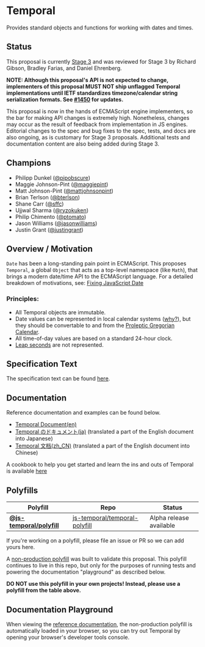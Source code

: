 # Temporal

Provides standard objects and functions for working with dates and times.

## Status

This proposal is currently [Stage 3](https://github.com/tc39/proposals#stage-3) and was reviewed for Stage 3 by Richard Gibson, Bradley Farias, and Daniel Ehrenberg.

**NOTE: Although this proposal's API is not expected to change, implementers of this proposal MUST NOT ship unflagged Temporal implementations until IETF standardizes timezone/calendar string serialization formats. See [#1450](https://github.com/tc39/proposal-temporal/issues/1450) for updates.**

This proposal is now in the hands of ECMAScript engine implementers, so the bar for making API changes is extremely high.
Nonetheless, changes may occur as the result of feedback from implementation in JS engines.
Editorial changes to the spec and bug fixes to the spec, tests, and docs are also ongoing, as is customary for Stage 3 proposals.
Additional tests and documentation content are also being added during Stage 3.

## Champions

- Philipp Dunkel ([@pipobscure](https://github.com/pipobscure))
- Maggie Johnson-Pint ([@maggiepint](https://github.com/maggiepint))
- Matt Johnson-Pint ([@mattjohnsonpint](https://github.com/mattjohnsonpint))
- Brian Terlson ([@bterlson](https://github.com/bterlson))
- Shane Carr ([@sffc](https://github.com/sffc))
- Ujjwal Sharma ([@ryzokuken](https://github.com/ryzokuken))
- Philip Chimento ([@ptomato](https://github.com/ptomato))
- Jason Williams ([@jasonwilliams](https://github.com/jasonwilliams))
- Justin Grant ([@justingrant](https://github.com/justingrant))

## Overview / Motivation

`Date` has been a long-standing pain point in ECMAScript.
This proposes `Temporal`, a global `Object` that acts as a top-level namespace (like `Math`), that brings a modern date/time API to the ECMAScript language.
For a detailed breakdown of motivations, see:
[Fixing JavaScript Date](https://maggiepint.com/2017/04/09/fixing-javascript-date-getting-started/)

### Principles:

- All Temporal objects are immutable.
- Date values can be represented in local calendar systems ([why?](./docs/calendar-review.md)), but they should be convertable to and from the [Proleptic Gregorian Calendar](https://en.wikipedia.org/wiki/Proleptic_Gregorian_calendar).
- All time-of-day values are based on a standard 24-hour clock.
- [Leap seconds](https://en.wikipedia.org/wiki/Leap_second) are not represented.

## Specification Text

The specification text can be found [here](https://tc39.es/proposal-temporal/).

## Documentation

Reference documentation and examples can be found below.

- [Temporal Document(en)](https://tc39.es/proposal-temporal/docs/index.html)
- [Temporal のドキュメント(ja)](https://tc39.es/proposal-temporal/docs/ja/index.html) (translated a part of the English document into Japanese)
- [Temporal 文档(zh_CN)](https://tc39.es/proposal-temporal/docs/zh_CN/index.html) (translated a part of the English document into Chinese)

A cookbook to help you get started and learn the ins and outs of Temporal is available [here](https://tc39.es/proposal-temporal/docs/cookbook.html)

## Polyfills

| Polyfill                                                                         | Repo                                                                              | Status                  |
| -------------------------------------------------------------------------------- | --------------------------------------------------------------------------------- | ----------------------- |
| **[@js-temporal/polyfill](https://www.npmjs.com/package/@js-temporal/polyfill)** | [js-temporal/temporal-polyfill](https://github.com/js-temporal/temporal-polyfill) | Alpha release available |

If you're working on a polyfill, please file an issue or PR so we can add yours here.

A [non-production polyfill](./polyfill) was built to validate this proposal.
This polyfill continues to live in this repo, but only for the purposes of running tests and powering the documentation "playground" as described below.

**DO NOT use this polyfill in your own projects!
Instead, please use a polyfill from the table above.**

## Documentation Playground

When viewing the [reference documentation](https://tc39.es/proposal-temporal/docs/index.html), the non-production polyfill is automatically loaded in your browser, so you can try out Temporal by opening your browser's developer tools console.
